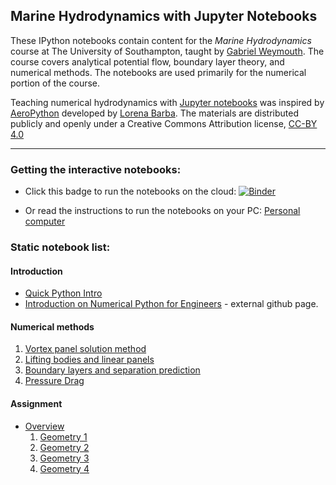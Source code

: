 
## Marine Hydrodynamics with Jupyter Notebooks

These IPython notebooks contain content for the *Marine Hydrodynamics* course at The University of Southampton, taught by [Gabriel Weymouth](http://www.southampton.ac.uk/engineering/about/staff/gdw1d12.page). The course covers analytical potential flow, boundary layer theory, and numerical methods. The notebooks are used primarily for the numerical portion of the course.

Teaching numerical hydrodynamics with [Jupyter notebooks](http://jupyter.org/) was inspired by [AeroPython](https://github.com/barbagroup/AeroPython) developed by [Lorena Barba](http://lorenabarba.com/). The materials are distributed publicly and openly under a Creative Commons Attribution license, [CC-BY 4.0](https://creativecommons.org/licenses/by/4.0/)

--- 
### Getting the interactive notebooks:

- Click this badge to run the notebooks on the cloud: 
[![Binder](http://mybinder.org/badge.svg)](http://mybinder.org:/repo/weymouth/marinehydro)

- Or read the instructions to run the notebooks on your PC:
[Personal computer](https://github.com/weymouth/MarineHydro/blob/master/PersonalComputer.md)

### Static notebook list:

#### Introduction
* [Quick Python Intro](http://nbviewer.ipython.org/urls/github.com/weymouth/MarineHydro/blob/master/notebooks/0_0_QuickPythonIntro.ipynb)
* [Introduction on Numerical Python for Engineers](https://github.com/weymouth/NumericalPython) - external github page.

#### Numerical methods
1. [Vortex panel solution method](http://nbviewer.ipython.org/urls/github.com/weymouth/MarineHydro/blob/master/notebooks/3_1_SolutionMethod.ipynb)
1. [Lifting bodies and linear panels](http://nbviewer.ipython.org/urls/github.com/weymouth/MarineHydro/blob/master/notebooks/3_2_LiftingBodies.ipynb)
1. [Boundary layers and separation prediction](http://nbviewer.ipython.org/urls/github.com/weymouth/MarineHydro/blob/master/notebooks/3_3_SeparationPrediction.ipynb)
1. [Pressure Drag](http://nbviewer.ipython.org/urls/github.com/weymouth/MarineHydro/blob/master/notebooks/3_4_PressureDrag.ipynb)

#### Assignment
* [Overview](http://nbviewer.ipython.org/urls/github.com/weymouth/MarineHydro/blob/master/coursework3/Assignment.ipynb)
  1. [Geometry 1](http://nbviewer.ipython.org/urls/github.com/weymouth/MarineHydro/blob/master/coursework3/Geom_1.ipynb)
  1. [Geometry 2](http://nbviewer.ipython.org/urls/github.com/weymouth/MarineHydro/blob/master/coursework3/Geom_2.ipynb)
  1. [Geometry 3](http://nbviewer.ipython.org/urls/github.com/weymouth/MarineHydro/blob/master/coursework3/Geom_3.ipynb)
  1. [Geometry 4](http://nbviewer.ipython.org/urls/github.com/weymouth/MarineHydro/blob/master/coursework3/Geom_4.ipynb)
